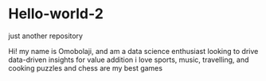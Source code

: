 # Hello-world-2
just another repository

Hi! my name is Omobolaji, and am a data science enthusiast looking to drive data-driven insights for value addition
i love sports, music, travelling, and cooking
puzzles and chess are my best games
